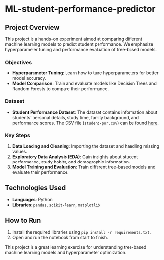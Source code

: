 # ML-student-performance-predictor
## Project Overview
This project is a hands-on experiment aimed at comparing different machine learning models to predict student performance. We emphasize hyperparameter tuning and performance evaluation of tree-based models.

### Objectives
- **Hyperparameter Tuning**: Learn how to tune hyperparameters for better model accuracy.
- **Model Comparison**: Train and evaluate models like Decision Trees and Random Forests to compare their performance.

### Dataset
- **Student Performance Dataset**: The dataset contains information about students' personal details, study time, family background, and performance scores. The CSV file (`student-por.csv`) can be found [here](https://archive.ics.uci.edu/dataset/320/student+performance).

### Key Steps
1. **Data Loading and Cleaning**: Importing the dataset and handling missing values.
2. **Exploratory Data Analysis (EDA)**: Gain insights about student performance, study habits, and demographic information.
3. **Model Training and Evaluation**: Train different tree-based models and evaluate their performance.

## Technologies Used
- **Languages**: Python
- **Libraries**: `pandas`, `scikit-learn`, `matplotlib`

## How to Run
1. Install the required libraries using `pip install -r requirements.txt`.
2. Open and run the notebook from start to finish.

This project is a great learning exercise for understanding tree-based machine learning models and hyperparameter optimization.
